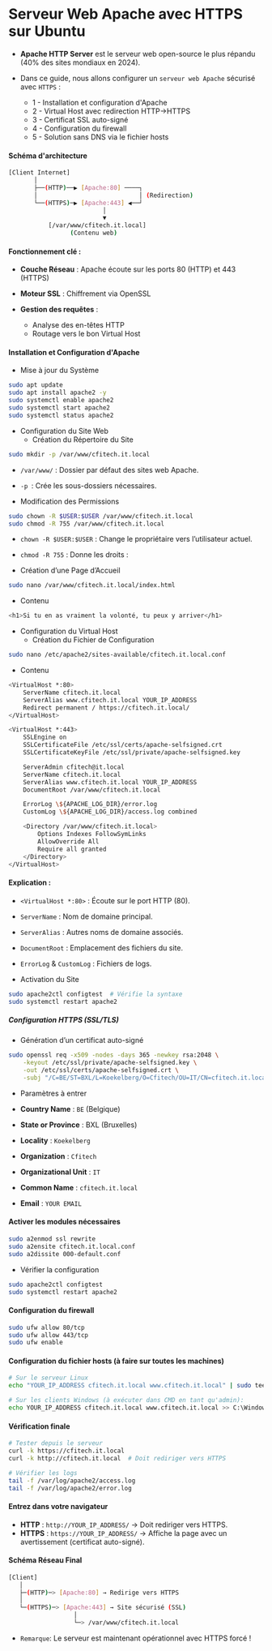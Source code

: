 # Serveur Web Apache avec HTTPS sur Ubuntu

- **Apache HTTP Server** est le serveur web open-source le plus répandu (40% des sites mondiaux en 2024).

- Dans ce guide, nous allons configurer un `serveur web Apache` sécurisé avec `HTTPS` :

  - 1 - Installation et configuration d'Apache
  - 2 - Virtual Host avec redirection HTTP→HTTPS
  - 3 - Certificat SSL auto-signé
  - 4 - Configuration du firewall
  - 5 - Solution sans DNS via le fichier hosts

#### Schéma d'architecture

```sh
[Client Internet]
       │
       ├──(HTTP)──▶ [Apache:80] ────┐
       │                            │ (Redirection)
       └──(HTTPS)─▶ [Apache:443] ◀──┘
                          │
                          ▼
           [/var/www/cfitech.it.local]
                 (Contenu web)
```

#### Fonctionnement clé :

- **Couche Réseau** : Apache écoute sur les ports 80 (HTTP) et 443 (HTTPS)
- **Moteur SSL** : Chiffrement via OpenSSL
- **Gestion des requêtes** :

  - Analyse des en-têtes HTTP
  - Routage vers le bon Virtual Host

#### Installation et Configuration d'Apache

- Mise à jour du Système

```sh
sudo apt update
sudo apt install apache2 -y
sudo systemctl enable apache2
sudo systemctl start apache2
sudo systemctl status apache2
```

- Configuration du Site Web
  - Création du Répertoire du Site

```sh
sudo mkdir -p /var/www/cfitech.it.local
```

- `/var/www/` : Dossier par défaut des sites web Apache.
- `-p `: Crée les sous-dossiers nécessaires.

- Modification des Permissions

```sh
sudo chown -R $USER:$USER /var/www/cfitech.it.local
sudo chmod -R 755 /var/www/cfitech.it.local
```

- `chown -R $USER:$USER` : Change le propriétaire vers l’utilisateur actuel.
- `chmod -R 755` : Donne les droits :

- Création d’une Page d’Accueil

```sh
sudo nano /var/www/cfitech.it.local/index.html
```

- Contenu

```sh
<h1>Si tu en as vraiment la volonté, tu peux y arriver</h1>
```

- Configuration du Virtual Host
  - Création du Fichier de Configuration

```sh
sudo nano /etc/apache2/sites-available/cfitech.it.local.conf
```

- Contenu

```sh
<VirtualHost *:80>
    ServerName cfitech.it.local
    ServerAlias www.cfitech.it.local YOUR_IP_ADDRESS
    Redirect permanent / https://cfitech.it.local/
</VirtualHost>

<VirtualHost *:443>
    SSLEngine on
    SSLCertificateFile /etc/ssl/certs/apache-selfsigned.crt
    SSLCertificateKeyFile /etc/ssl/private/apache-selfsigned.key

    ServerAdmin cfitech@it.local
    ServerName cfitech.it.local
    ServerAlias www.cfitech.it.local YOUR_IP_ADDRESS
    DocumentRoot /var/www/cfitech.it.local

    ErrorLog \${APACHE_LOG_DIR}/error.log
    CustomLog \${APACHE_LOG_DIR}/access.log combined

    <Directory /var/www/cfitech.it.local>
        Options Indexes FollowSymLinks
        AllowOverride All
        Require all granted
    </Directory>
</VirtualHost>
```

#### Explication :

- `<VirtualHost *:80>` : Écoute sur le port HTTP (80).
- `ServerName` : Nom de domaine principal.
- `ServerAlias` : Autres noms de domaine associés.
- `DocumentRoot` : Emplacement des fichiers du site.
- `ErrorLog` & `CustomLog` : Fichiers de logs.

- Activation du Site

```sh
sudo apache2ctl configtest  # Vérifie la syntaxe
sudo systemctl restart apache2
```

##### Configuration HTTPS (SSL/TLS)

- Génération d’un certificat auto-signé

```sh
sudo openssl req -x509 -nodes -days 365 -newkey rsa:2048 \
    -keyout /etc/ssl/private/apache-selfsigned.key \
    -out /etc/ssl/certs/apache-selfsigned.crt \
    -subj "/C=BE/ST=BXL/L=Koekelberg/O=Cfitech/OU=IT/CN=cfitech.it.local/emailAddress=your_email@gmail.com"
```

- Paramètres à entrer

- **Country Name** : `BE` (Belgique)
- **State or Province** : BXL (Bruxelles)
- **Locality** : `Koekelberg`
- **Organization** : `Cfitech`
- **Organizational Unit** : `IT`
- **Common Name** : `cfitech.it.local`
- **Email** : `YOUR EMAIL`

#### Activer les modules nécessaires

```sh
sudo a2enmod ssl rewrite
sudo a2ensite cfitech.it.local.conf
sudo a2dissite 000-default.conf
```

- Vérifier la configuration

```sh
sudo apache2ctl configtest
sudo systemctl restart apache2
```

#### Configuration du firewall

```sh
sudo ufw allow 80/tcp
sudo ufw allow 443/tcp
sudo ufw enable
```

#### Configuration du fichier hosts (à faire sur toutes les machines)

```sh
# Sur le serveur Linux
echo "YOUR_IP_ADDRESS cfitech.it.local www.cfitech.it.local" | sudo tee -a /etc/hosts

# Sur les clients Windows (à exécuter dans CMD en tant qu'admin):
echo YOUR_IP_ADDRESS cfitech.it.local www.cfitech.it.local >> C:\Windows\System32\drivers\etc\hosts
```

#### Vérification finale

```sh
# Tester depuis le serveur
curl -k https://cfitech.it.local
curl -k http://cfitech.it.local  # Doit rediriger vers HTTPS

# Vérifier les logs
tail -f /var/log/apache2/access.log
tail -f /var/log/apache2/error.log
```

#### Entrez dans votre navigateur

- **HTTP** : `http://YOUR_IP_ADDRESS/` → Doit rediriger vers HTTPS.
- **HTTPS** : `https://YOUR_IP_ADDRESS/` → Affiche la page avec un avertissement (certificat auto-signé).

#### Schéma Réseau Final

```sh
[Client]
   │
   ├─(HTTP)─> [Apache:80] → Redirige vers HTTPS
   │
   └─(HTTPS)─> [Apache:443] → Site sécurisé (SSL)
                  │
                  └─> /var/www/cfitech.it.local
```

- `Remarque`: Le serveur est maintenant opérationnel avec HTTPS forcé !
